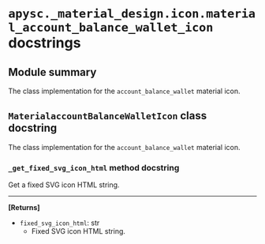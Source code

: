 # `apysc._material_design.icon.material_account_balance_wallet_icon` docstrings

## Module summary

The class implementation for the `account_balance_wallet` material icon.

## `MaterialaccountBalanceWalletIcon` class docstring

The class implementation for the `account_balance_wallet` material icon.

### `_get_fixed_svg_icon_html` method docstring

Get a fixed SVG icon HTML string.<hr>

**[Returns]**

- `fixed_svg_icon_html`: str
  - Fixed SVG icon HTML string.